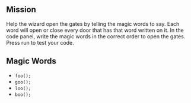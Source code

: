 ## Mission

Help the wizard open the gates by telling the magic words to say. Each word will open or close every door that has that word written on it. In the code panel, write the magic words in the correct order to open the gates. Press run to test your code. 

## Magic Words

* `foo();`
* `goo();`
* `loo();`
* `boo();`
